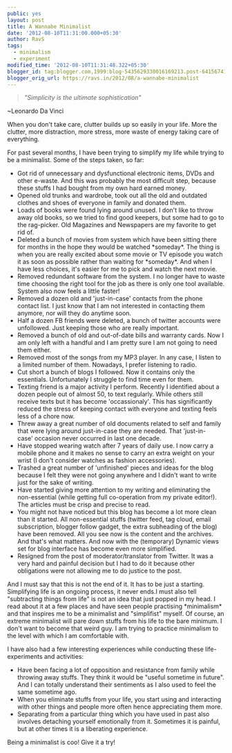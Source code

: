```yaml
---
public: yes
layout: post
title: A Wannabe Minimalist
date: '2012-08-10T11:31:00.000+05:30'
author: RavS
tags:
  - minimalism
  - experiment
modified_time: '2012-08-10T11:31:48.322+05:30'
blogger_id: tag:blogger.com,1999:blog-5435629330016169213.post-6415674125354649477
blogger_orig_url: https://ravs.in/2012/08/a-wannabe-minimalist
---
```


> _"Simplicity is the ultimate sophistication"_

~Leonardo Da Vinci

When you don't take care, clutter builds up so easily in your life. More the clutter, more distraction, more stress, more waste of energy taking care of everything.

For past several months, I have been trying to simplify my life while trying to be a minimalist. Some of the steps taken, so far:

- Got rid of unnecessary and dysfunctional electronic items, DVDs and other e-waste. And this was probably the most difficult step, because these stuffs I had bought from my own hard earned money.
- Opened old trunks and wardrobe, took out all the old and outdated clothes and shoes of everyone in family and donated them.
- Loads of books were found lying around unused. I don't like to throw away old books, so we tried to find good keepers, but some had to go to the rag-picker. Old Magazines and Newspapers are my favorite to get rid of.
- Deleted a bunch of movies from system which have been sitting there for months in the hope they would be watched \*someday\*. The thing is when you are really excited about some movie or TV episode you watch it as soon as possible rather than waiting for \*someday\*. And when I have less choices, it's easier for me to pick and watch the next movie.
- Removed redundant software from the system. I no longer have to waste time choosing the right tool for the job as there is only one tool available. System also now feels a little faster!
- Removed a dozen old and 'just-in-case' contacts from the phone contact list. I just know that I am not interested in contacting them anymore, nor will they do anytime soon.
- Half a dozen FB friends were deleted, a bunch of twitter accounts were unfollowed. Just keeping those who are really important.
- Removed a bunch of old and out-of-date bills and warranty cards. Now I am only left with a handful and I am pretty sure I am not going to need them either.
- Removed most of the songs from my MP3 player. In any case, I listen to a limited number of them. Nowadays, I prefer listening to radio.
- Cut short a bunch of blogs I followed. Now it contains only the essentials. Unfortunately I struggle to find time even for them.
- Texting friend is a major activity I perform. Recently I identified about a dozen people out of almost 50, to text regularly. While others still receive texts but it has become 'occassionaly'. This has significantly reduced the stress of keeping contact with everyone and texting feels less of a chore now.
- Threw away a great number of old documents related to self and family that were lying around just-in-case they are needed. That 'just-in-case' occasion never occurred in last one decade.
- Have stopped wearing watch after 7 years of daily use. I now carry a mobile phone and it makes no sense to carry an extra weight on your wrist (I don't consider watches as fashion accessories).
- Trashed a great number of 'unfinished' pieces and ideas for the blog because I felt they were not going anywhere and I didn't want to write just for the sake of writing.
- Have started giving more attention to my writing and eliminating the non-essential (while getting full co-operation from my private editor!). The articles must be crisp and precise to read.
- You might not have noticed but this blog has become a lot more clean than it started. All non-essential stuffs (twitter feed, tag cloud, email subscription, blogger follow gadget, the extra subheading of the blog) have been removed. All you see now is the content and the archives. And that's what matters. And now with the (temporary) Dynamic views set for blog interface has become even more simplified.
- Resigned from the post of moderator/translator from Twitter. It was a very hard and painful decision but I had to do it because other obligations were not allowing me to do justice to the post.

And I must say that this is not the end of it. It has to be just a starting. Simplifying life is an ongoing process, it never ends.I must also tell "subtracting things from life" is not an idea that just popped in my head. I read about it at a few places and have seen people practising \*minimalism\* and that inspires me to be a minimalist and "simplifist" myself. Of course, an extreme minimalist will pare down stuffs from his life to the bare minimum. I don't want to become that weird guy. I am trying to practice minimalism to the level with which I am comfortable with.

I have also had a few interesting experiences while conducting these life-experiments and activities:

- Have been facing a lot of opposition and resistance from family while throwing away stuffs. They think it would be "useful sometime in future". And I can totally understand their sentiments as I also used to feel the same sometime ago.
- When you eliminate stuffs from your life, you start using and interacting with other things and people more often hence appreciating them more.
- Separating from a particular thing which you have used in past also involves detaching yourself emotionally from it. Sometimes it is painful, but at other times it is a liberating experience.

Being a minimalist is coo! Give it a try!
